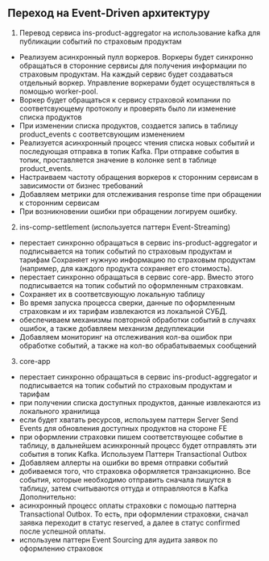 ## Переход на Event-Driven архитектуру

1) Перевод сервиса ins-product-aggregator на использование kafka для публикации событий по страховым продуктам
- Реализуем асинхронный пулл воркеров. 
Воркеры будет синхронно обращаться в сторонние сервисы для получения информации по страховым продуктам.
На каждый сервис будет создаваться отдельный воркер. Управление воркерами будет осуществляться в помощью worker-pool.
- Воркер будет обращаться к сервису страховой компании по соответсвующему протоколу и проверять было ли изменение списка продуктов
- При изменении списка продуктов, создается запись в таблицу product_events с соответсвующим изменением
- Реализуется асинхронный процесс чтения списка новых событий и последующая отправка в топик Kafka. При
отправке события в топик, проставляется значение в колонке sent в таблице product_events.
- Настраиваем частоту обращения воркеров к сторонним сервисам в зависимости от бизнес требований
- Добавляем метрики для отслеживания response time при обращении к сторонним сервисам
- При возникновении ошибки при обращении логируем ошибку.

2) ins-comp-settlement (используется паттерн Event-Streaming)
- перестает синхронно обращаться в сервис ins-product-aggregator и подписывается на топик событий по страховым продуктам и тарифам
Сохраняет нужную информацию по страховым продуктам (например, для каждого продукта сохраняет его стоимость).
- перестает синхронно обращаться в сервис core-app. Вместо этого подписывается на топик событий по оформленным страховкам.
- Сохраняет их в соответсвующую локальную таблицу
- Во время запуска процесса сверки, данные по оформленным страховкам и их тарифам извлекаются из локальной СУБД.
- обеспечиваем механизмы повторной обработки событий в случаях ошибок, а также добавляем механизм дедуплекации
- Добавляем мониторинг на отслеживания кол-ва ошибок при обработке событий, а также на кол-во обрабатываемых сообщений

3) core-app
- перестает синхронно обращаться в сервис ins-product-aggregator и подписывается на топик событий по страховым продуктам и тарифам
- при получении списка доступных продуктов, данные извлекаются из локального хранилища
- если будет хватать ресурсов, используем паттерн Server Send Events для обновления доступных продуктов на стороне FE
- при оформлении страховки пишем соответствующее событие в таблицу, в дальнейшем асинхронный процесс будет отправлять эти 
события в топик Kafka. Используем Паттерн Transactional Outbox
- Добавляем аллерты на ошибки во время отправки событий 
- добиваемся того, что страховка оформляется транзакционно. Все события, которые необходимо отправить сначала пишутся в таблицу,
затем считываются оттуда и отправляются в Kafka
Дополнительно:
- асинхронный процесс оплаты страховки с помощью паттерна Transactional Outbox. То есть, при оформлении страховки, сначал заявка переходит
в статус reserved, а далее в статус confirmed после успешной оплаты.
- используем паттерн Event Sourcing для аудита заявок по оформлению страховок 
